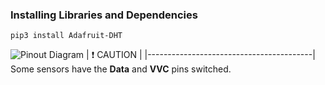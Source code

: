 ### Installing Libraries and Dependencies

```pip3 install Adafruit-DHT```


![Pinout Diagram](http://ix23.com/wp-content/uploads/2018/02/DHT11-Pinout-for-Three-Pin-and-Four-Pin-Types-004a2-600x411.jpg)
| :exclamation:  CAUTION                  |
|-----------------------------------------|
Some sensors have the **Data** and **VVC** pins switched.
